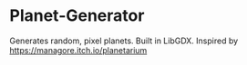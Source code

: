 # Planet-Generator
Generates random, pixel planets. Built in LibGDX. Inspired by https://managore.itch.io/planetarium
